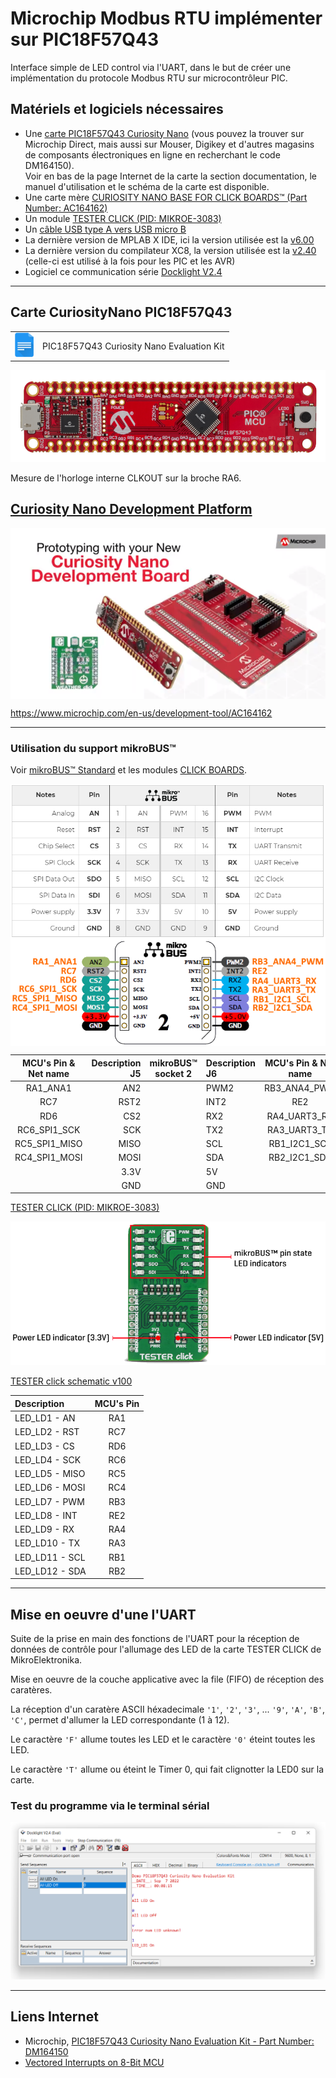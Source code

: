 # Microchip Modbus RTU implémenter sur PIC18F57Q43

Interface simple de LED control via l'UART, dans le but de créer une implémentation du protocole Modbus RTU sur microcontrôleur PIC.

## Matériels et logiciels nécessaires

* Une [carte PIC18F57Q43 Curiosity Nano](https://www.microchip.com/en-us/development-tool/DM164150) (vous pouvez la trouver sur Microchip Direct, mais aussi sur Mouser, Digikey et d'autres magasins de composants électroniques en ligne en recherchant le code DM164150).</br>
Voir en bas de la page Internet de la carte la section documentation, le manuel d'utilisation et le schéma de la carte est disponible.
* Une carte mère [CURIOSITY NANO BASE FOR CLICK BOARDS™ (Part Number: AC164162)](https://www.microchip.com/en-us/development-tool/AC164162)
* Un module [TESTER CLICK (PID: MIKROE-3083)](https://www.mikroe.com/tester-click)
* Un [câble USB type A vers USB micro B](https://media.ldlc.com/r374/ld/products/00/01/20/16/LD0001201600_2.jpg)
* La dernière version de MPLAB X IDE, ici la version utilisée est la [v6.00](https://www.microchip.com/mplab/mplab-x-ide)
* La dernière version du compilateur XC8, la version utilisée est la [v2.40](https://www.microchip.com/en-us/development-tools-tools-and-software/mplab-xc-compilers#MPLAB%20XC%20Compiler%20Choices) (celle-ci est utilisé à la fois pour les PIC et les AVR)
* Logiciel ce communication série [Docklight V2.4](https://docklight.de/downloads/)

---

## Carte CuriosityNano PIC18F57Q43

<html>
<!-- Tableau simple avec en-tête -->
<p align="center">
<a href="https://docs.google.com/document/d/1mcOm10D477hyFiMuCVZdUryhYyRF4xZHGxpxrDaOEMk/edit?usp=sharing" title="carte PIC18F57Q43 Curiosity Nano" target="_blank">
<table style="margin-left: auto; margin-right: auto;">
  <tr>
    <td><img src="images/img_google_docs_icon.png" width="30"></td>
    <td>PIC18F57Q43 Curiosity Nano Evaluation Kit</td>
  </tr>
</table>
<img src="images/pic18f57q43-curiosity-nano-front.png" width="600">
</a>
</p>
</html>

Mesure de l'horloge interne CLKOUT sur la broche RA6.

<html>
<p align="center">
<a href="https://www.microchip.com/design-centers/8-bit/development-tools/pic-hardware/curiosity-nano-development-platform" title="Curiosity Nano Development Platform" target="_blank">
<H2>Curiosity Nano Development Platform</H2>
<img src="images/img_proto_with_curiosity_nano.png" width="600" align="center">
</a>
</p>
</html>

<https://www.microchip.com/en-us/development-tool/AC164162>

---

### Utilisation du support mikroBUS™

Voir [mikroBUS™ Standard](https://www.mikroe.com/mikrobus) et les modules [CLICK BOARDS](https://www.mikroe.com/click).

<html>
<p align="center">
<img src="images/mikrobus-pinout-diagram.png" align="center">
<img src="images/click-boards-2-pinout.png" align="center">
</p>
</html>

| MCU's Pin & Net name | Description J5 | mikroBUS™ socket 2 | Description J6 | MCU's Pin & Net name |
| :------------------: | -------------: | :----------------: | :------------- | :------------------: |
|       RA1_ANA1       |            AN2 |                    | PWM2           |     RB3_ANA4_PWM     |
|         RC7          |           RST2 |                    | INT2           |         RE2          |
|         RD6          |            CS2 |                    | RX2            |     RA4_UART3_RX     |
|     RC6_SPI1_SCK     |            SCK |                    | TX2            |     RA3_UART3_TX     |
|    RC5_SPI1_MISO     |           MISO |                    | SCL            |     RB1_I2C1_SCL     |
|    RC4_SPI1_MOSI     |           MOSI |                    | SDA            |     RB2_I2C1_SDA     |
|                      |           3.3V |                    | 5V             |                      |
|                      |            GND |                    | GND            |                      |

[TESTER CLICK (PID: MIKROE-3083)](https://www.mikroe.com/tester-click)

![TESTER CLICK (PID: MIKROE-3083)](images/mikroe-3083-tester-click.png)

[TESTER click schematic v100](https://download.mikroe.com/documents/add-on-boards/click/tester/tester-click-schematic-v100.pdf)

| Description      | MCU's Pin |
| :--------------- | :-------: |
| LED_LD1  - AN    |    RA1    |
| LED_LD2  - RST   |    RC7    |
| LED_LD3  - CS    |    RD6    |
| LED_LD4  - SCK   |    RC6    |
| LED_LD5  - MISO  |    RC5    |
| LED_LD6  - MOSI  |    RC4    |
| LED_LD7  - PWM   |    RB3    |
| LED_LD8  - INT   |    RE2    |
| LED_LD9  - RX    |    RA4    |
| LED_LD10 - TX    |    RA3    |
| LED_LD11 - SCL   |    RB1    |
| LED_LD12 - SDA   |    RB2    |

---

## Mise en oeuvre d'une l'UART

Suite de la prise en main des fonctions de l'UART pour la réception de données de contrôle pour l'allumage des LED de la carte TESTER CLICK de MikroElektronika.

Mise en oeuvre de la couche applicative avec la file (FIFO) de réception des caratères.

La réception d'un caratère ASCII héxadecimale `'1'`, `'2'`, `'3'`, ... `'9'`, `'A'`, `'B'`, `'C'`, permet d'allumer la LED correspondante (1 à 12).

Le caractère `'F'` allume toutes les LED et le caractère `'0'` éteint toutes les LED.

Le caractère `'T'` allume ou éteint le Timer 0, qui fait clignotter la LED0 sur la carte.

### Test du programme via le terminal sérial

![Test de la carte CuriosityNano](images/docklight-demo-pic18f57q43-curiosity-nano.png)

---

## Liens Internet

* Microchip, [PIC18F57Q43 Curiosity Nano Evaluation Kit - Part Number: DM164150](https://www.microchip.com/developmenttools/ProductDetails/DM164150)
* [Vectored Interrupts on 8-Bit MCU](https://microchipdeveloper.com/8bit:vectored-interrupts)

